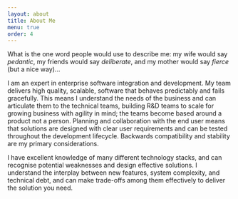 ```yaml
---
layout: about
title: About Me
menu: true
order: 4
---
```


What is the one word people would use to describe me: my wife would say _pedantic_, my friends would say _deliberate_, and my mother would say _fierce_ (but a nice way)...

I am an expert in enterprise software integration and development. My team delivers high quality, scalable, software that behaves predictably and fails gracefully. This means I understand the needs of the business and can articulate them to the technical teams, building R&D teams to scale for growing business with agility in mind; the teams become based around a product not a person. Planning and collaboration with the end user means that solutions are designed with clear user requirements and can be tested throughout the development lifecycle. Backwards compatibility and stability are my primary considerations.

I have excellent knowledge of many different technology stacks, and can recognise potential weaknesses and design effective solutions. I understand the interplay between new features, system complexity, and technical debt, and can make trade-offs among them effectively to deliver the solution you need.

